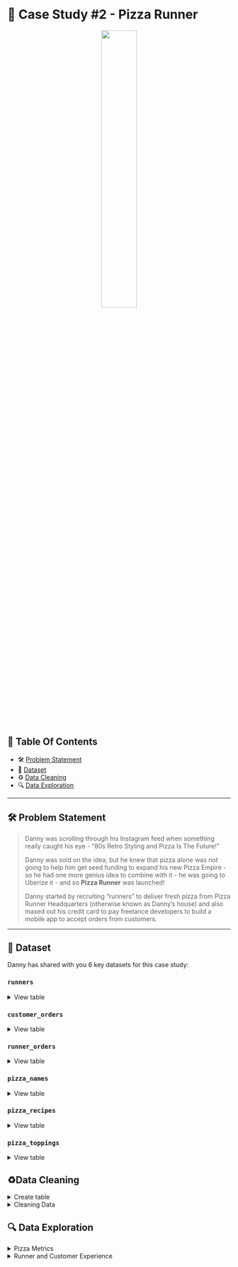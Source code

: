 # 🍕 Case Study #2 - Pizza Runner
<p align="center">
<img src="https://github.com/ndleah/8-Week-SQL-Challenge/blob/main/IMG/org-2.png" width=40% height=40%>

## 📕 Table Of Contents
  - 🛠️ [Problem Statement](#problem-statement)
  - 📂 [Dataset](#dataset)
  - ♻️ [Data Cleaning](#data-cleaning)
  - 🔍 [Data Exploration](#data-exploration)

---

## 🛠️ Problem Statement

> Danny was scrolling through his Instagram feed when something really caught his eye - “80s Retro Styling and Pizza Is The Future!”
> 
> Danny was sold on the idea, but he knew that pizza alone was not going to help him get seed funding to expand his new Pizza Empire - so he had one more genius idea to combine with it - he was going to Uberize it - and so **Pizza Runner** was launched!
> 
> Danny started by recruiting “runners” to deliver fresh pizza from Pizza Runner Headquarters (otherwise known as Danny’s house) and also maxed out his credit card to pay freelance developers to build a mobile app to accept orders from customers.

---

## 📂 Dataset
Danny has shared with you 6 key datasets for this case study:

### **```runners```**
<details>
<summary>
View table
</summary>

The runners table shows the **```registration_date```** for each new runner.


|runner_id|registration_date|
|---------|-----------------|
|1        |1/1/2021         |
|2        |1/3/2021         |
|3        |1/8/2021         |
|4        |1/15/2021        |

</details>


### **```customer_orders```**

<details>
<summary>
View table
</summary>

Customer pizza orders are captured in the **```customer_orders```** table with 1 row for each individual pizza that is part of the order.

|order_id|customer_id|pizza_id|exclusions|extras|order_time        |
|--------|---------|--------|----------|------|------------------|
|1  |101      |1       |          |      |44197.75349537037 |
|2  |101      |1       |          |      |44197.79226851852 |
|3  |102      |1       |          |      |44198.9940162037  |
|3  |102      |2       |          |*null* |44198.9940162037  |
|4  |103      |1       |4         |      |44200.558171296296|
|4  |103      |1       |4         |      |44200.558171296296|
|4  |103      |2       |4         |      |44200.558171296296|
|5  |104      |1       |null      |1     |44204.87533564815 |
|6  |101      |2       |null      |null  |44204.877233796295|
|7  |105      |2       |null      |1     |44204.88922453704 |
|8  |102      |1       |null      |null  |44205.99621527778 |
|9  |103      |1       |4         |1, 5  |44206.47429398148 |
|10 |104      |1       |null      |null  |44207.77417824074 |
|10 |104      |1       |2, 6      |1, 4  |44207.77417824074 |

</details>

### **```runner_orders```**

<details>
<summary>
View table
</summary>

After each orders are received through the system - they are assigned to a runner - however not all orders are fully completed and can be cancelled by the restaurant or the customer.

The **```pickup_time```** is the timestamp at which the runner arrives at the Pizza Runner headquarters to pick up the freshly cooked pizzas. 

The **```distance```** and **```duration```** fields are related to how far and long the runner had to travel to deliver the order to the respective customer.



|order_id|runner_id|pickup_time|distance  |duration|cancellation      |
|--------|---------|-----------|----------|--------|------------------|
|1       |1        |1/1/2021 18:15|20km      |32 minutes|                  |
|2       |1        |1/1/2021 19:10|20km      |27 minutes|                  |
|3       |1        |1/3/2021 0:12|13.4km    |20 mins |*null*             |
|4       |2        |1/4/2021 13:53|23.4      |40      |*null*             |
|5       |3        |1/8/2021 21:10|10        |15      |*null*             |
|6       |3        |null       |null      |null    |Restaurant Cancellation|
|7       |2        |1/8/2020 21:30|25km      |25mins  |null              |
|8       |2        |1/10/2020 0:15|23.4 km   |15 minute|null              |
|9       |2        |null       |null      |null    |Customer Cancellation|
|10      |1        |1/11/2020 18:50|10km      |10minutes|null              |

</details>

### **```pizza_names```**

<details>
<summary>
View table
</summary>

|pizza_id|pizza_name|
|--------|----------|
|1       |Meat Lovers|
|2       |Vegetarian|

</details>

### **```pizza_recipes```**

<details>
<summary>
View table
</summary>

Each **```pizza_id```** has a standard set of **```toppings```** which are used as part of the pizza recipe.


|pizza_id|toppings |
|--------|---------|
|1       |1, 2, 3, 4, 5, 6, 8, 10| 
|2       |4, 6, 7, 9, 11, 12| 

</details>

### **```pizza_toppings```**

<details>
<summary>
View table
</summary>

This table contains all of the **```topping_name```** values with their corresponding **```topping_id```** value.


|topping_id|topping_name|
|----------|------------|
|1         |Bacon       | 
|2         |BBQ Sauce   | 
|3         |Beef        |  
|4         |Cheese      |  
|5         |Chicken     |     
|6         |Mushrooms   |  
|7         |Onions      |     
|8         |Pepperoni   | 
|9         |Peppers     |   
|10        |Salami      | 
|11        |Tomatoes    | 
|12        |Tomato Sauce|

</details>

## ♻️Data Cleaning
<details>
<summary>
Create table
</summary>

** **	
 ```sql
	DROP TABLE IF EXISTS runners;
	CREATE TABLE runners (
	  "runner_id" INTEGER,
	  "registration_date" DATE
	);
	INSERT INTO runners
	  ("runner_id", "registration_date")
	VALUES
	  (1, '2021-01-01'),
	  (2, '2021-01-03'),
	  (3, '2021-01-08'),
	  (4, '2021-01-15');
	
	
	DROP TABLE IF EXISTS customer_orders;
	CREATE TABLE customer_orders (
	  "order_id" INTEGER,
	  "customer_id" INTEGER,
	  "pizza_id" INTEGER,
	  "exclusions" VARCHAR(4),
	  "extras" VARCHAR(4),
	  "order_time" TIMESTAMP
	);
	
	INSERT INTO customer_orders
	  ("order_id", "customer_id", "pizza_id", "exclusions", "extras", "order_time")
	VALUES
	  ('1', '101', '1', '', '', '2020-01-01 18:05:02'),
	  ('2', '101', '1', '', '', '2020-01-01 19:00:52'),
	  ('3', '102', '1', '', '', '2020-01-02 23:51:23'),
	  ('3', '102', '2', '', NULL, '2020-01-02 23:51:23'),
	  ('4', '103', '1', '4', '', '2020-01-04 13:23:46'),
	  ('4', '103', '1', '4', '', '2020-01-04 13:23:46'),
	  ('4', '103', '2', '4', '', '2020-01-04 13:23:46'),
	  ('5', '104', '1', 'null', '1', '2020-01-08 21:00:29'),
	  ('6', '101', '2', 'null', 'null', '2020-01-08 21:03:13'),
	  ('7', '105', '2', 'null', '1', '2020-01-08 21:20:29'),
	  ('8', '102', '1', 'null', 'null', '2020-01-09 23:54:33'),
	  ('9', '103', '1', '4', '1, 5', '2020-01-10 11:22:59'),
	  ('10', '104', '1', 'null', 'null', '2020-01-11 18:34:49'),
	  ('10', '104', '1', '2, 6', '1, 4', '2020-01-11 18:34:49');
	
	
	DROP TABLE IF EXISTS runner_orders;
	CREATE TABLE runner_orders (
	  "order_id" INTEGER,
	  "runner_id" INTEGER,
	  "pickup_time" VARCHAR(19),
	  "distance" VARCHAR(7),
	  "duration" VARCHAR(10),
	  "cancellation" VARCHAR(23)
	);
	
	INSERT INTO runner_orders
	  ("order_id", "runner_id", "pickup_time", "distance", "duration", "cancellation")
	VALUES
	  ('1', '1', '2020-01-01 18:15:34', '20km', '32 minutes', ''),
	  ('2', '1', '2020-01-01 19:10:54', '20km', '27 minutes', ''),
	  ('3', '1', '2020-01-03 00:12:37', '13.4km', '20 mins', NULL),
	  ('4', '2', '2020-01-04 13:53:03', '23.4', '40', NULL),
	  ('5', '3', '2020-01-08 21:10:57', '10', '15', NULL),
	  ('6', '3', 'null', 'null', 'null', 'Restaurant Cancellation'),
	  ('7', '2', '2020-01-08 21:30:45', '25km', '25mins', 'null'),
	  ('8', '2', '2020-01-10 00:15:02', '23.4 km', '15 minute', 'null'),
	  ('9', '2', 'null', 'null', 'null', 'Customer Cancellation'),
	  ('10', '1', '2020-01-11 18:50:20', '10km', '10minutes', 'null');
	
	
	DROP TABLE IF EXISTS pizza_names;
	CREATE TABLE pizza_names (
	  "pizza_id" INTEGER,
	  "pizza_name" TEXT
	);
	INSERT INTO pizza_names
	  ("pizza_id", "pizza_name")
	VALUES
	  (1, 'Meatlovers'),
	  (2, 'Vegetarian');
	
	
	DROP TABLE IF EXISTS pizza_recipes;
	CREATE TABLE pizza_recipes (
	  "pizza_id" INTEGER,
	  "toppings" TEXT
	);
	INSERT INTO pizza_recipes
	  ("pizza_id", "toppings")
	VALUES
	  (1, '1, 2, 3, 4, 5, 6, 8, 10'),
	  (2, '4, 6, 7, 9, 11, 12');
	
	
	DROP TABLE IF EXISTS pizza_toppings;
	CREATE TABLE pizza_toppings (
	  "topping_id" INTEGER,
	  "topping_name" TEXT
	);
	INSERT INTO pizza_toppings
	  ("topping_id", "topping_name")
	VALUES
	  (1, 'Bacon'),
	  (2, 'BBQ Sauce'),
	  (3, 'Beef'),
	  (4, 'Cheese'),
	  (5, 'Chicken'),
	  (6, 'Mushrooms'),
	  (7, 'Onions'),
	  (8, 'Pepperoni'),
	  (9, 'Peppers'),
	  (10, 'Salami'),
	  (11, 'Tomatoes'),
	  (12, 'Tomato Sauce');
```		
</details>

<details>
<summary>
Cleaning Data
</summary>

## Clean customer_orders data:
**```customer_orders```**
- Converting ```null``` and ```NaN``` values into blanks ```''``` in ```exclusions``` and ```extras```
```sql
	UPDATE customer_orders
	SET exclusions = CASE WHEN exclusions = '' or exclusions LIKE '%null%' or exclusions LIKE '%nan%' THEN NULL ELSE exclusions END,
	extras = CASE WHEN extras = '' or extras LIKE '%null%' or extras LIKE '%nan%' THEN NULL ELSE extras END;
```
## Clean runner_orders data:
**```runner_orders```**

- Converting ```'null'``` text values into null values for ```pickup_time```, ```distance``` and ```duration```
- Extracting only numbers and decimal spaces for the distance and duration columns
- Converting blanks, ```'null'``` and ```NaN``` into null values for cancellation 
  ```sql
  	UPDATE runner_orders
  	SET pickup_time = CASE WHEN pickup_time LIKE '%null%' THEN NULL ELSE pickup_time END,
  	distance = CASE WHEN distance LIKE '%null%' THEN NULL ELSE distance END,
  	duration = CASE WHEN duration LIKE '%null%' THEN NULL ELSE duration END,
  	cancellation = CASE WHEN cancellation LIKE '%null%' or cancellation LIKE '%nan%' or cancellation = '' THEN NULL ELSE cancellation END;

  	UPDATE runner_orders
  	SET distance = replace(distance, 'km', ''),
  	duration = trim(regexp_replace(duration, 'minute|mins|min|minutes', ''));

  	SELECT * FROM runner_orders;
  ```

  ## Clean pizza_recipes data:
  **```pizza_recipes```**

  ```sql
	CREATE TEMP TABLE temp_pizza_recipe(pizza_id INT, pizza_topping TEXT);
	INSERT INTO temp_pizza_recipe(pizza_id, pizza_topping)
	SELECT pizza_id, unnest(string_to_array(toppings, ',')) 
	FROM pizza_recipes;
	TRUNCATE TABLE pizza_recipes;
	INSERT INTO pizza_recipes(pizza_id, toppings)
	SELECT pizza_id, pizza_topping FROM temp_pizza_recipe;
	SELECT * FROM pizza_recipes;
	
	DROP TABLE IF EXISTS temp_pizza_recipe;
	
	ALTER TABLE pizza_recipes 
	ALTER COLUMN toppings TYPE INT
	USING toppings::INT;
  ```
	
</details>


## 🔍 Data Exploration

<details>
<summary> 
Pizza Metrics
</summary>

### **Q1. How many pizzas were ordered?**
```sql
SELECT COUNT(pizza_id) as pizza_count
FROM customer_orders
```
|pizza_count|
|-----------|
|14         |

### **Q2. How many unique customer orders were made?**
```sql
SELECT COUNT(DISTINCT order_id) AS order_count
FROM customer_orders;
```
|order_count|
|-----------|
|10         |


### **Q3. How many successful orders were delivered by each runner?**
```sql
 SELECT runner_id,
	COUNT(order_id) AS successful_orders
 FROM runner_orders
 WHERE cancellation is NULL
 GROUP BY runner_id;
```

| runner_id | successful_orders |
|-----------|-------------------|
| 1         | 4                 |
| 2         | 3                 |
| 3         | 1                 |


### **Q4. How many of each type of pizza was delivered?**
```SQL
SELECT  pizza_names.pizza_name,
	cte.pizza_type_count
FROM pizza_names
JOIN	
	(SELECT co.pizza_id,
		COUNT(co.order_id) AS pizza_type_count
	FROM runner_orders AS ru
	JOIN customer_orders AS co 
	ON co.order_id = ru.order_id 
	WHERE ru.cancellation is NULL
	GROUP BY co.pizza_id) AS cte
ON cte.pizza_id = pizza_names.pizza_id
```

| pizza_name | pizza_type_count |
|------------|------------------|
| Meatlovers | 9                |
| Vegetarian | 3                |


### **Q5. How many Vegetarian and Meatlovers were ordered by each customer?**
```SQL
SELECT 	customer_id, 
	SUM(CASE WHEN pizza_id = 1 THEN 1 ELSE 0 END) AS meat_lovers,
	SUM(CASE WHEN pizza_id = 2 THEN 1 ELSE 0 END) AS vegetarian
FROM customer_orders
GROUP BY customer_id;
```

| customer_id | meat_lovers | vegetarian |
|-------------|-------------|------------|
| 101         | 2           | 1          |
| 103         | 3           | 1          |
| 104         | 3           | 0          |
| 105         | 0           | 1          |
| 102         | 2           | 1          |

### **Q6. What was the maximum number of pizzas delivered in a single order?**
```SQL
SELECT MAX(pizza_count_per_order) AS max_count
FROM (
  SELECT
	co.order_id,
	COUNT(co.pizza_id) AS pizza_count_per_order
  FROM runner_orders AS ru
  JOIN customer_orders AS co
  	ON co.order_id = ru.order_id
  WHERE ru.cancellation is NULL
  GROUP BY co.order_id) AS cte;
 ``` 

| max_count |
|-----------|
| 3         |


### **Q7. For each customer, how many delivered pizzas had at least 1 change and how many had no changes?**
```SQL
SELECT
  co.customer_id,
  SUM(CASE WHEN co.exclusions IS NOT NULL OR co.extras IS NOT NULL THEN 1 ELSE 0 END) AS changes,
  SUM(CASE WHEN co.exclusions is NULL AND co.extras is NULL THEN 1 ELSE 0 END) AS no_change
FROM runner_orders AS ru
JOIN customer_orders AS co
  ON ru.order_id = co.order_id
WHERE ru.cancellation is NULL
GROUP BY co.customer_id
ORDER BY co.customer_id;
```

| customer_id | changes | no_change |
|-------------|---------|-----------|
| 101         | 0       | 2         |
| 102         | 0       | 3         |
| 103         | 3       | 3         |
| 104         | 2       | 2         |
| 105         | 1       | 1         |


### **Q8. How many pizzas were delivered that had both exclusions and extras?**
```SQL
SELECT
  SUM(CASE WHEN co.exclusions IS NOT NULL AND co.extras IS NOT NULL THEN 1 ELSE 0 END) AS pizza_count
FROM runner_orders AS ru
JOIN customer_orders AS co
  ON co.order_id = ru.order_id
WHERE ru.cancellation IS NULL;
```  

| pizza_count |
|-------------|
| 1           |


### **Q9. What was the total volume of pizzas ordered for each hour of the day?**
```SQL
SELECT
  DATE_PART('hour', order_time) AS hour_of_day,
  COUNT(pizza_id) as pizza_count
FROM customer_orders
GROUP BY hour_of_day
ORDER BY hour_of_day;
```

| hour_of_day | pizza_count |
|-------------|-------------|
| 11          | 1           |
| 12          | 2           |
| 13          | 3           |
| 18          | 3           |
| 19          | 1           |
| 21          | 3           |
| 23          | 1           |

### **Q10. What was the volume of orders for each day of the week?**
```SQL
SELECT
  TO_CHAR(order_time,'day') AS day_of_week,
  COUNT(pizza_id) AS pizza_count
FROM customer_orders
GROUP BY day_of_week, DATE_PART('dow', order_time)
ORDER BY DATE_PART('dow', order_time);
```

| day_of_week | pizza_count |
|-------------|-------------|
| Friday      | 1           |
| Saturday    | 5           |
| Thursday    | 3           |
| Wednesday   | 5           |

</details>

<details>
<summary>
Runner and Customer Experience
</summary>

### **Q1. How many runners signed up for each 1 week period? (i.e. week starts 2021-01-01)**
```SQL
WITH runner_signups AS (
  SELECT
    runner_id,
    registration_date,
    registration_date - ((registration_date - '2021-01-01') % 7)  AS start_of_week
  FROM pizza_runner.runners
)
SELECT
  start_of_week,
  COUNT(runner_id) AS signups
FROM runner_signups
GROUP BY start_of_week
ORDER BY start_of_week;
```

| start_of_week            | signups |
|--------------------------|---------|
| 2021-01-01T00:00:00.000Z | 2       |
| 2021-01-08T00:00:00.000Z | 1       |
| 2021-01-15T00:00:00.000Z | 1       |

### **Q2. What was the average time in minutes it took for each runner to arrive at the Pizza Runner HQ to pickup the order?**
```SQL
SELECT
  ru.runner_id,
  DATE_PART('minute', AVG(ru.pickup_time::timestamp - co.order_time)) AS avg_arrival_minutes
FROM runner_orders AS ru
JOIN customer_orders AS co 
 ON co.order_id = ru.order_id
WHERE ru.cancellation IS NULL
GROUP BY ru.runner_id;
```
| runner_id | avg_arrival_minutes |
|-----------|---------------------|
| 1         | 15                  |
| 2         | 23                  |
| 3         | 10                  |

### **Q3. Is there any relationship between the number of pizzas and how long the order takes to prepare?**
```SQL
SELECT 	ru.order_id,
	count(co.pizza_id) AS pizzas_count,
	ROUND(EXTRACT(EPOCH FROM (ru.pickup_time::TIMESTAMP - co.order_time))::DECIMAL/60, 2) AS avg_time,
	CASE
	  WHEN COUNT(co.pizza_id) = 1 THEN 'Takes more than 10 minutes to prepare'
	  WHEN COUNT(co.pizza_id) > 1 THEN 'Preparation time is based on order quantity, approximately or more than 10 minutes per order' END AS relationship
FROM runner_orders AS ru
JOIN customer_orders AS co
ON co.order_id = ru.order_id 
WHERE ru.pickup_time IS NOT NULL
GROUP BY ru.order_id, ru.pickup_time, co.order_time
ORDER BY ru.order_id;
```

|order_id| pizzas_count | avg_time |			relationship		    |
|--------|--------------|----------|------------------------------------------------|
|  1	 |	1	|   10.53  |	Takes more than 10 minutes to prepare	    |
|  2	 |	1	|   10.03  |	Takes more than 10 minutes to prepare	    |
|  3	 |	2	|   21.23  |	Preparation time is based on order quantity |
|  4	 |	3	|   29.28  |	Preparation time is based on order quantity |
|  5	 |	1	|   10.47  |	Takes more than 10 minutes to prepare	    |
|  7	 |	1	|   10.27  |	Takes more than 10 minutes to prepare	    |
|  8	 |	1	|   20.48  |	Takes more than 10 minutes to prepare	    |
|  10	 |	2	|   15.52  |	Preparation time is based on order quantity |

### **Q4. What was the average distance travelled for each runner?**
```SQL
SELECT
  runner_id,
  ROUND(AVG(distance), 2) AS avg_distance
FROM updated_runner_orders
GROUP BY runner_id
ORDER BY runner_id;
```

| runner_id | avg_distance |
|-----------|--------------|
| 1         | 15.85        |
| 2         | 23.93        |
| 3         | 10.00        |

### **Q5. What was the difference between the longest and shortest delivery times for all orders?**
```SQL
SELECT
  MAX(duration) - MIN(duration) AS difference
FROM updated_runner_orders;
```

| difference |
|------------|
| 30         |

### **Q6. What was the average speed for each runner for each delivery and do you notice any trend for these values?**
```SQL
WITH order_count AS (
  SELECT
    order_id,
    order_time,
    COUNT(pizza_id) AS pizzas_count
  FROM updated_customer_orders
  GROUP BY 
    order_id, 
    order_time
)
  SELECT
    ro.order_id,
    ro.runner_id,
    co.pizzas_count,
    ro.distance,
    ro.duration,
    ROUND(60 * ro.distance / ro.duration, 2) AS speed
  FROM updated_runner_orders AS ro
  INNER JOIN order_count AS co
    ON ro.order_id = co.order_id
  WHERE pickup_time IS NOT NULL
  ORDER BY speed DESC
```

| order_id | runner_id | pizzas_count | distance | duration | speed |
|----------|-----------|--------------|----------|----------|-------|
| 8        | 2         | 1            | 23.4     | 15       | 93.60 |
| 7        | 2         | 1            | 25       | 25       | 60.00 |
| 10       | 1         | 2            | 10       | 10       | 60.00 |
| 2        | 1         | 1            | 20       | 27       | 44.44 |
| 3        | 1         | 2            | 13.4     | 20       | 40.20 |
| 5        | 3         | 1            | 10       | 15       | 40.00 |
| 1        | 1         | 1            | 20       | 32       | 37.50 |
| 4        | 2         | 3            | 23.4     | 40       | 35.10 |

**Finding:**
- **Orders shown in decreasing order of average speed:**
> *While the fastest order only carried 1 pizza and the slowest order carried 3 pizzas, there is no clear trend that more pizzas slow down the delivery speed of an order.*  

### **Q7. What is the successful delivery percentage for each runner?**
```sql
SELECT
  runner_id,
  COUNT(pickup_time) as delivered,
  COUNT(order_id) AS total,
  ROUND(100 * COUNT(pickup_time) / COUNT(order_id)) AS delivery_percent
FROM updated_runner_orders
GROUP BY runner_id
ORDER BY runner_id;
```

| runner_id | delivered | total | delivery_percent |
|-----------|-----------|-------|------------------|
| 1         | 4         | 4     | 100              |
| 2         | 3         | 4     | 75               |
| 3         | 1         | 2     | 50               |


</details>

